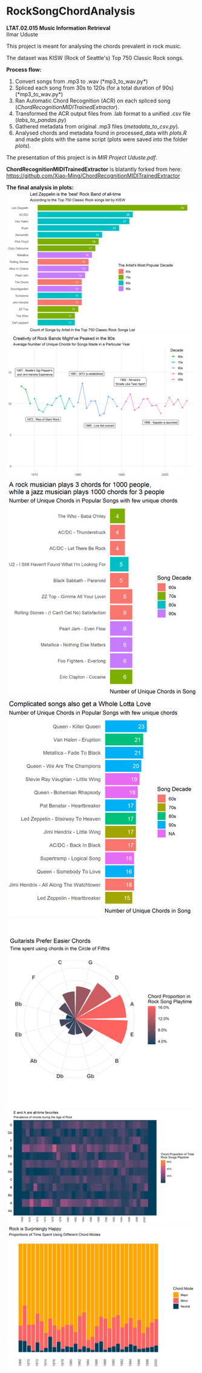 # RockSongChordAnalysis
**LTAT.02.015 Music Information Retrieval**<br>
Ilmar Uduste

This project is meant for analysing the chords prevalent in rock music. 

The dataset was KISW (Rock of Seattle's) Top 750 Classic Rock songs.

**Process flow:**
<ol>
<li>Convert songs from .mp3 to .wav (*mp3_to_wav.py*)</li>
<li>Spliced each song from 30s to 120s (for a total duration of 90s)
 (*mp3_to_wav.py*)</li>
<li>Ran Automatic Chord Recognition (ACR) on each spliced song (<i>ChordRecognitionMIDITrainedExtractor</i>).</li>
<li>Transformed the ACR output files from .lab format to a unified .csv file (<i>labs_to_pandas.py</i>)</li>
 <li>Gathered metadata from original .mp3 files (<i>metadata_to_csv.py</i>).</li>
<li>Analysed chords and metadata found in processed_data with <i>plots.R</i> and made plots with the same script (plots were saved into the folder <i>plots</i>).</li>

</ol>

The presentation of this project is in <i>MIR Project Uduste.pdf</i>.

**ChordRecognitionMIDITrainedExtractor** is blatantly forked from here: https://github.com/Xiao-Ming/ChordRecognitionMIDITrainedExtractor

<b>The final analysis in plots:</b>
![Rock Bands and their Songs](plots/rock_band_songs.png)
![Unique Chord Average vs Year](plots/unique_chords_year_plot.png)
![Songs with few chords](plots/few_chords.png)
![Songs with many chords](plots/many_chords.png)
![Chord Usage with Circle of Fifths](plots/radial_plot.png)
![Chord Usage vs Year Heatmap](plots/chord_year_heatmap.png)
![Chord Mode Usage vs Year](plots/chord_mode_year.png)
